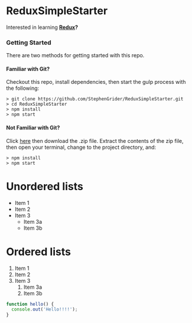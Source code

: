# ReduxSimpleStarter

Interested in learning **[Redux](https://www.udemy.com/react-redux/)?**

### Getting Started

There are two methods for getting started with this repo.

#### Familiar with Git?
Checkout this repo, install dependencies, then start the gulp process with the following:

```
> git clone https://github.com/StephenGrider/ReduxSimpleStarter.git
> cd ReduxSimpleStarter
> npm install
> npm start
```

#### Not Familiar with Git?
Click [here](https://github.com/StephenGrider/ReactStarter/releases) then download the .zip file.  Extract the contents of the zip file, then open your terminal, change to the project directory, and:

```
> npm install
> npm start
```

# Unordered lists

* Item 1
* Item 2
* Item 3
  * Item 3a
  * Item 3b
  
# Ordered lists

1. Item 1
1. Item 2
1. Item 3
   1. Item 3a
   1. Item 3b
   
``` javascript
function hello() {
  console.out('Hello!!!!');
}
```  

  
